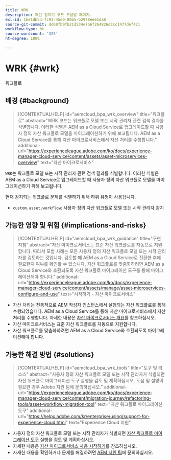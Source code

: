 ```yaml
---
title: WRK
description: 패턴 감지기 코드 도움말 페이지.
exl-id: 1be1db54-fc91-45d0-80b5-b2978eee1da8
source-git-commit: dd60fb9fb21d534e7b6f264826d3cc1477def421
workflow-type: ht
source-wordcount: '325'
ht-degree: 100%

---
```


# WRK {#wrk}

워크플로

## 배경 {#background}

>[!CONTEXTUALHELP]
>id="aemcloud_bpa_wrk_overview"
>title="워크플로"
>abstract="WRK 코드는 워크플로 모델 또는 시작 관리자 관련 검색 결과를 식별합니다. 이러한 식별은 AEM as a Cloud Service로 업그레이드할 때 사용자 정의 자산 워크플로 모델을 마이그레이션하기 위해 보고됩니다. AEM as a Cloud Service를 통해 자산 마이크로서비스에서 자산 처리를 수행합니다."
>additional-url="https://experienceleague.adobe.com/ko/docs/experience-manager-cloud-service/content/assets/asset-microservices-overview" text="자산 마이크로서비스"

`WRK`는 워크플로 모델 또는 시작 관리자 관련 검색 결과를 식별합니다. 이러한 식별은 AEM as a Cloud Service로 업그레이드할 때 사용자 정의 자산 워크플로 모델을 마이그레이션하기 위해 보고됩니다.

현재 감지되는 워크플로 문제를 식별하기 위해 하위 유형이 사용됩니다.

* `custom.asset.workflow`: 사용자 정의 자산 워크플로 모델 또는 시작 관리자 감지

## 가능한 영향 및 위험 {#implications-and-risks}

>[!CONTEXTUALHELP]
>id="aemcloud_bpa_wrk_guidance"
>title="구현 지침"
>abstract="자산 마이크로서비스는 표준 자산 워크플로를 자동으로 지원합니다. 따라서 모범 사례는 모든 사용자 정의 자산 워크플로 모델 또는 시작 관리자를 검토하는 것입니다. 검토할 때 AEM as a Cloud Service로 전환한 후에 필요한지 여부를 확인할 수 있습니다. 자산 워크플로를 맞춤화하려면 AEM as a Cloud Service와 호환되도록 자산 워크플로 마이그레이션 도구를 통해 마이그레이션해야 합니다."
>additional-url="https://experienceleague.adobe.com/ko/docs/experience-manager-cloud-service/content/assets/manage/asset-microservices-configure-and-use" text="시작하기 - 자산 마이크로서비스"

* 자산 처리는 전통적으로 AEM 작성자 인스턴스에서 실행되는 자산 워크플로를 통해 수행되었습니다. AEM as a Cloud Service를 통해 자산 마이크로서비스에서 자산 처리를 수행합니다. 자세한 내용은 [자산 마이크로서비스 개요](https://experienceleague.adobe.com/ko/docs/experience-manager-cloud-service/content/assets/asset-microservices-overview)를 참조하십시오.
* 자산 마이크로서비스는 표준 자산 워크플로를 자동으로 지원합니다.
* 자산 워크플로를 맞춤화하려면 AEM as a Cloud Service와 호환되도록 마이그레이션해야 합니다.

## 가능한 해결 방법 {#solutions}

>[!CONTEXTUALHELP]
>id="aemcloud_bpa_wrk_tools"
>title="도구 및 리소스"
>abstract="사용자 정의 자산 워크플로 모델 또는 시작 관리자가 식별되면 자산 워크플로 마이그레이션 도구 실행을 검토 및 계획하십시오. 도움 및 설명이 필요한 경우 Adobe 지원 팀에 문의하십시오."
>additional-url="https://experienceleague.adobe.com/ko/docs/experience-manager-cloud-service/content/migration-journey/refactoring-tools/asset-workflow-migration-tool" text="자산 워크플로 마이그레이션 도구"
>additional-url="https://helpx.adobe.com/kr/enterprise/using/support-for-experience-cloud.html" text="Experience Cloud 지원"

* 사용자 정의 자산 워크플로 모델 또는 시작 관리자가 식별되면 [자산 워크플로 마이그레이션 도구](https://experienceleague.adobe.com/ko/docs/experience-manager-cloud-service/content/migration-journey/refactoring-tools/asset-workflow-migration-tool) 실행을 검토 및 계획하십시오.
* 자세한 내용은 [자산 마이크로서비스 사용 시작하기](https://experienceleague.adobe.com/ko/docs/experience-manager-cloud-service/content/assets/manage/asset-microservices-configure-and-use)를 참조하십시오.
* 자세한 내용을 확인하거나 문제를 해결하려면 [AEM 지원 팀](https://helpx.adobe.com/kr/enterprise/using/support-for-experience-cloud.html)에 문의하십시오.
